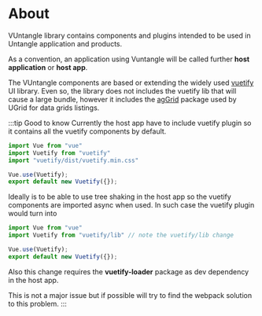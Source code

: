 # About

VUntangle library contains components and plugins intended to be used in Untangle application and products.

As a convention, an application using Vuntangle will be called further **host application** or **host app**.

The VUntangle components are based or extending the widely used [vuetify](https://vuetifyjs.com) UI library.
Even so, the library does not includes the vuetify lib that will cause a large bundle,
however it includes the [agGrid](https://www.ag-grid.com/) package used by UGrid for data grids listings.

:::tip Good to know
Currently the host app have to include vuetify plugin so it contains all the vuetify components by default.

```js
import Vue from "vue"
import Vuetify from "vuetify"
import "vuetify/dist/vuetify.min.css"

Vue.use(Vuetify);
export default new Vuetify({});
```

Ideally is to be able to use tree shaking in the host app so the vuetify components are imported async when used.
In such case the vuetify plugin would turn into

```js
import Vue from "vue"
import Vuetify from "vuetify/lib" // note the vuetify/lib change

Vue.use(Vuetify);
export default new Vuetify({});
```

Also this change requires the **vuetify-loader** package as dev dependency in the host app.

This is not a major issue but if possible will try to find the webpack solution to this problem.
:::
